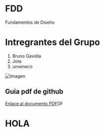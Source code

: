 # FDD
Fundamentos de Diseño

# Intregrantes del Grupo

1. Bruno Gavidia
2. Jota
3. unveneco

![Imagen](https://c8.alamy.com/compes/exarrj/los-integrantes-del-equipo-tienen-negocios-alegre-momento-juntos-exarrj.jpg)


## Guia pdf de github

[Enlace al documento PDF](Descargas\GUIA_N1-_Git_y_Github_-_FdD.pdf)DF

# HOLA
